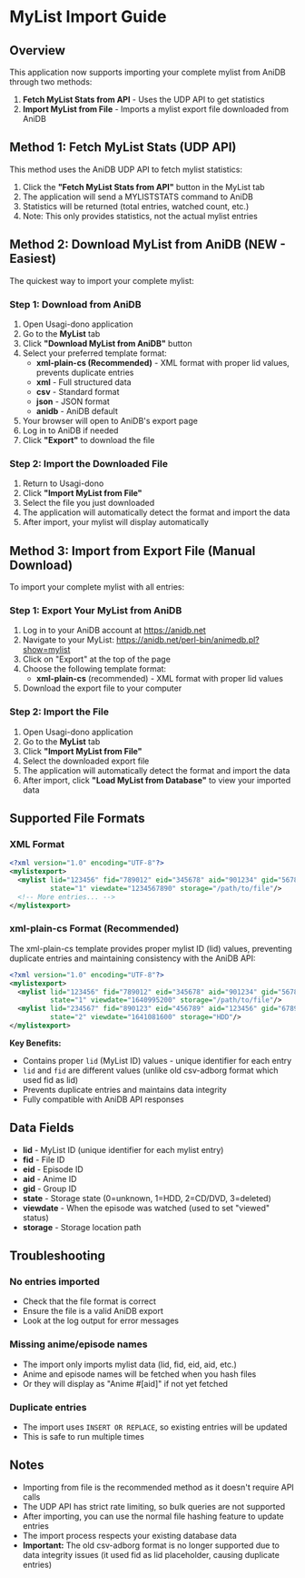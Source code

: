 # MyList Import Guide

## Overview

This application now supports importing your complete mylist from AniDB through two methods:

1. **Fetch MyList Stats from API** - Uses the UDP API to get statistics
2. **Import MyList from File** - Imports a mylist export file downloaded from AniDB

## Method 1: Fetch MyList Stats (UDP API)

This method uses the AniDB UDP API to fetch mylist statistics:

1. Click the **"Fetch MyList Stats from API"** button in the MyList tab
2. The application will send a MYLISTSTATS command to AniDB
3. Statistics will be returned (total entries, watched count, etc.)
4. Note: This only provides statistics, not the actual mylist entries

## Method 2: Download MyList from AniDB (NEW - Easiest)

The quickest way to import your complete mylist:

### Step 1: Download from AniDB
1. Open Usagi-dono application
2. Go to the **MyList** tab
3. Click **"Download MyList from AniDB"** button
4. Select your preferred template format:
   - **xml-plain-cs (Recommended)** - XML format with proper lid values, prevents duplicate entries
   - **xml** - Full structured data
   - **csv** - Standard format
   - **json** - JSON format
   - **anidb** - AniDB default
5. Your browser will open to AniDB's export page
6. Log in to AniDB if needed
7. Click **"Export"** to download the file

### Step 2: Import the Downloaded File
1. Return to Usagi-dono
2. Click **"Import MyList from File"**
3. Select the file you just downloaded
4. The application will automatically detect the format and import the data
5. After import, your mylist will display automatically

## Method 3: Import from Export File (Manual Download)

To import your complete mylist with all entries:

### Step 1: Export Your MyList from AniDB

1. Log in to your AniDB account at https://anidb.net
2. Navigate to your MyList: https://anidb.net/perl-bin/animedb.pl?show=mylist
3. Click on "Export" at the top of the page
4. Choose the following template format:
   - **xml-plain-cs** (recommended) - XML format with proper lid values
5. Download the export file to your computer

### Step 2: Import the File

1. Open Usagi-dono application
2. Go to the **MyList** tab
3. Click **"Import MyList from File"**
4. Select the downloaded export file
5. The application will automatically detect the format and import the data
6. After import, click **"Load MyList from Database"** to view your imported data

## Supported File Formats

### XML Format
```xml
<?xml version="1.0" encoding="UTF-8"?>
<mylistexport>
  <mylist lid="123456" fid="789012" eid="345678" aid="901234" gid="567890" 
          state="1" viewdate="1234567890" storage="/path/to/file"/>
  <!-- More entries... -->
</mylistexport>
```

### xml-plain-cs Format (Recommended)

The xml-plain-cs template provides proper mylist ID (lid) values, preventing duplicate entries and maintaining consistency with the AniDB API:

```xml
<?xml version="1.0" encoding="UTF-8"?>
<mylistexport>
  <mylist lid="123456" fid="789012" eid="345678" aid="901234" gid="567890" 
          state="1" viewdate="1640995200" storage="/path/to/file"/>
  <mylist lid="234567" fid="890123" eid="456789" aid="123456" gid="678901" 
          state="2" viewdate="1641081600" storage="HDD"/>
</mylistexport>
```

**Key Benefits:**
- Contains proper `lid` (MyList ID) values - unique identifier for each entry
- `lid` and `fid` are different values (unlike old csv-adborg format which used fid as lid)
- Prevents duplicate entries and maintains data integrity
- Fully compatible with AniDB API responses

## Data Fields

- **lid** - MyList ID (unique identifier for each mylist entry)
- **fid** - File ID
- **eid** - Episode ID
- **aid** - Anime ID
- **gid** - Group ID
- **state** - Storage state (0=unknown, 1=HDD, 2=CD/DVD, 3=deleted)
- **viewdate** - When the episode was watched (used to set "viewed" status)
- **storage** - Storage location path

## Troubleshooting

### No entries imported
- Check that the file format is correct
- Ensure the file is a valid AniDB export
- Look at the log output for error messages

### Missing anime/episode names
- The import only imports mylist data (lid, fid, eid, aid, etc.)
- Anime and episode names will be fetched when you hash files
- Or they will display as "Anime #[aid]" if not yet fetched

### Duplicate entries
- The import uses `INSERT OR REPLACE`, so existing entries will be updated
- This is safe to run multiple times

## Notes

- Importing from file is the recommended method as it doesn't require API calls
- The UDP API has strict rate limiting, so bulk queries are not supported
- After importing, you can use the normal file hashing feature to update entries
- The import process respects your existing database data
- **Important:** The old csv-adborg format is no longer supported due to data integrity issues (it used fid as lid placeholder, causing duplicate entries)
